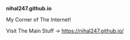 **nihal247.github.io**

My Corner of The Internet!

Visit The Main Stuff → https://nihal247.github.io/
